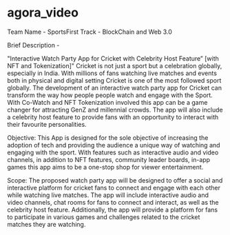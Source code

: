 # agora_video

Team Name - SportsFirst
Track - BlockChain and Web 3.0

Brief Description - 

"Interactive Watch Party App for Cricket with Celebrity Host Feature” [with NFT and Tokenization]"
Cricket is not just a sport but a celebration globally, especially in India. With millions of fans watching live matches and events both in physical and digital setting Cricket is one of the most followed sport globally. The development of an interactive watch party app for Cricket can transform the way how people people watch and engage with the Sport. With Co-Watch and NFT Tokenization involved this app can be a game changer for attracting GenZ and millennial crowds. The app will also include a celebrity host feature to provide fans with an opportunity to interact with their favourite personalities.

Objective: This App is designed for the sole objective of increasing the adoption of tech and providing the audience a unique way of watching and engaging with the sport. With features such as interactive audio and video channels, in addition to NFT features, community leader boards, in-app games this app aims to be a one-stop shop for viewer entertainment.

Scope: The proposed watch party app will be designed to offer a social and interactive platform for cricket fans to connect and engage with each other while watching live matches. The app will include interactive audio and video channels, chat rooms for fans to connect and interact, as well as the celebrity host feature. Additionally, the app will provide a platform for fans to participate in various games and challenges related to the cricket matches they are watching.
